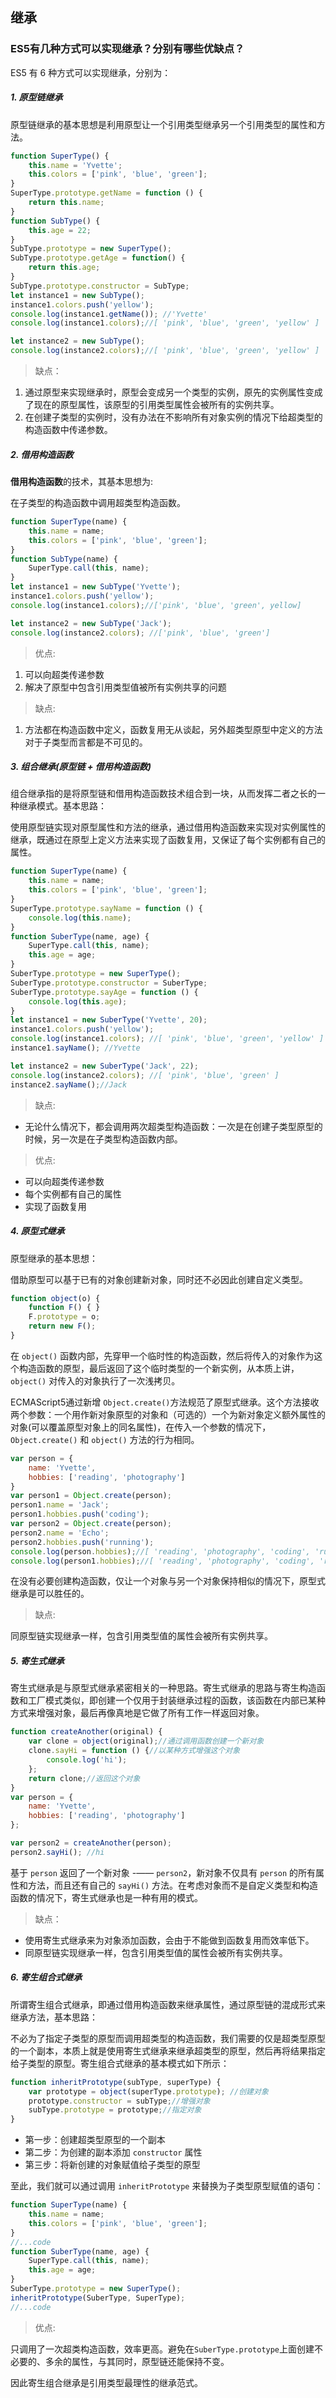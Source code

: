 ## 继承

### ES5有几种方式可以实现继承？分别有哪些优缺点？

ES5 有 6 种方式可以实现继承，分别为：

##### 1. 原型链继承

原型链继承的基本思想是利用原型让一个引用类型继承另一个引用类型的属性和方法。

```javascript
function SuperType() {
    this.name = 'Yvette';
    this.colors = ['pink', 'blue', 'green'];
}
SuperType.prototype.getName = function () {
    return this.name;
}
function SubType() {
    this.age = 22;
}
SubType.prototype = new SuperType();
SubType.prototype.getAge = function() {
    return this.age;
}
SubType.prototype.constructor = SubType;
let instance1 = new SubType();
instance1.colors.push('yellow');
console.log(instance1.getName()); //'Yvette'
console.log(instance1.colors);//[ 'pink', 'blue', 'green', 'yellow' ]

let instance2 = new SubType();
console.log(instance2.colors);//[ 'pink', 'blue', 'green', 'yellow' ]
```

> 缺点：

1. 通过原型来实现继承时，原型会变成另一个类型的实例，原先的实例属性变成了现在的原型属性，该原型的引用类型属性会被所有的实例共享。
2. 在创建子类型的实例时，没有办法在不影响所有对象实例的情况下给超类型的构造函数中传递参数。

##### 2. 借用构造函数

**借用构造函数**的技术，其基本思想为:

在子类型的构造函数中调用超类型构造函数。

```javascript
function SuperType(name) {
    this.name = name;
    this.colors = ['pink', 'blue', 'green'];
}
function SubType(name) {
    SuperType.call(this, name);
}
let instance1 = new SubType('Yvette');
instance1.colors.push('yellow');
console.log(instance1.colors);//['pink', 'blue', 'green', yellow]

let instance2 = new SubType('Jack');
console.log(instance2.colors); //['pink', 'blue', 'green']
```

> 优点:

1. 可以向超类传递参数
2. 解决了原型中包含引用类型值被所有实例共享的问题

> 缺点:

1. 方法都在构造函数中定义，函数复用无从谈起，另外超类型原型中定义的方法对于子类型而言都是不可见的。

##### 3. 组合继承(原型链 + 借用构造函数)

组合继承指的是将原型链和借用构造函数技术组合到一块，从而发挥二者之长的一种继承模式。基本思路：

使用原型链实现对原型属性和方法的继承，通过借用构造函数来实现对实例属性的继承，既通过在原型上定义方法来实现了函数复用，又保证了每个实例都有自己的属性。

```javascript
function SuperType(name) {
    this.name = name;
    this.colors = ['pink', 'blue', 'green'];
}
SuperType.prototype.sayName = function () {
    console.log(this.name);
}
function SuberType(name, age) {
    SuperType.call(this, name);
    this.age = age;
}
SuberType.prototype = new SuperType();
SuberType.prototype.constructor = SuberType;
SuberType.prototype.sayAge = function () {
    console.log(this.age);
}
let instance1 = new SuberType('Yvette', 20);
instance1.colors.push('yellow');
console.log(instance1.colors); //[ 'pink', 'blue', 'green', 'yellow' ]
instance1.sayName(); //Yvette

let instance2 = new SuberType('Jack', 22);
console.log(instance2.colors); //[ 'pink', 'blue', 'green' ]
instance2.sayName();//Jack
```

> 缺点:

- 无论什么情况下，都会调用两次超类型构造函数：一次是在创建子类型原型的时候，另一次是在子类型构造函数内部。

> 优点:

- 可以向超类传递参数
- 每个实例都有自己的属性
- 实现了函数复用

##### 4. 原型式继承

原型继承的基本思想：

借助原型可以基于已有的对象创建新对象，同时还不必因此创建自定义类型。

```javascript
function object(o) {
    function F() { }
    F.prototype = o;
    return new F();
}
```

在 `object()` 函数内部，先穿甲一个临时性的构造函数，然后将传入的对象作为这个构造函数的原型，最后返回了这个临时类型的一个新实例，从本质上讲，`object()` 对传入的对象执行了一次浅拷贝。

ECMAScript5通过新增 `Object.create()`方法规范了原型式继承。这个方法接收两个参数：一个用作新对象原型的对象和（可选的）一个为新对象定义额外属性的对象(可以覆盖原型对象上的同名属性)，在传入一个参数的情况下，`Object.create()` 和 `object()` 方法的行为相同。

```javascript
var person = {
    name: 'Yvette',
    hobbies: ['reading', 'photography']
}
var person1 = Object.create(person);
person1.name = 'Jack';
person1.hobbies.push('coding');
var person2 = Object.create(person);
person2.name = 'Echo';
person2.hobbies.push('running');
console.log(person.hobbies);//[ 'reading', 'photography', 'coding', 'running' ]
console.log(person1.hobbies);//[ 'reading', 'photography', 'coding', 'running' ]
```

在没有必要创建构造函数，仅让一个对象与另一个对象保持相似的情况下，原型式继承是可以胜任的。

> 缺点:

同原型链实现继承一样，包含引用类型值的属性会被所有实例共享。

##### 5. 寄生式继承

寄生式继承是与原型式继承紧密相关的一种思路。寄生式继承的思路与寄生构造函数和工厂模式类似，即创建一个仅用于封装继承过程的函数，该函数在内部已某种方式来增强对象，最后再像真地是它做了所有工作一样返回对象。

```javascript
function createAnother(original) {
    var clone = object(original);//通过调用函数创建一个新对象
    clone.sayHi = function () {//以某种方式增强这个对象
        console.log('hi');
    };
    return clone;//返回这个对象
}
var person = {
    name: 'Yvette',
    hobbies: ['reading', 'photography']
};

var person2 = createAnother(person);
person2.sayHi(); //hi
```

基于 `person` 返回了一个新对象 -—— `person2`，新对象不仅具有 `person` 的所有属性和方法，而且还有自己的 `sayHi()` 方法。在考虑对象而不是自定义类型和构造函数的情况下，寄生式继承也是一种有用的模式。

> 缺点：

- 使用寄生式继承来为对象添加函数，会由于不能做到函数复用而效率低下。
- 同原型链实现继承一样，包含引用类型值的属性会被所有实例共享。

##### 6. 寄生组合式继承

所谓寄生组合式继承，即通过借用构造函数来继承属性，通过原型链的混成形式来继承方法，基本思路：

不必为了指定子类型的原型而调用超类型的构造函数，我们需要的仅是超类型原型的一个副本，本质上就是使用寄生式继承来继承超类型的原型，然后再将结果指定给子类型的原型。寄生组合式继承的基本模式如下所示：

```javascript
function inheritPrototype(subType, superType) {
    var prototype = object(superType.prototype); //创建对象
    prototype.constructor = subType;//增强对象
    subType.prototype = prototype;//指定对象
}
```

- 第一步：创建超类型原型的一个副本
- 第二步：为创建的副本添加 `constructor` 属性
- 第三步：将新创建的对象赋值给子类型的原型

至此，我们就可以通过调用 `inheritPrototype` 来替换为子类型原型赋值的语句：

```javascript
function SuperType(name) {
    this.name = name;
    this.colors = ['pink', 'blue', 'green'];
}
//...code
function SuberType(name, age) {
    SuperType.call(this, name);
    this.age = age;
}
SuberType.prototype = new SuperType();
inheritPrototype(SuberType, SuperType);
//...code
```

> 优点:

只调用了一次超类构造函数，效率更高。避免在`SuberType.prototype`上面创建不必要的、多余的属性，与其同时，原型链还能保持不变。

因此寄生组合继承是引用类型最理性的继承范式。


